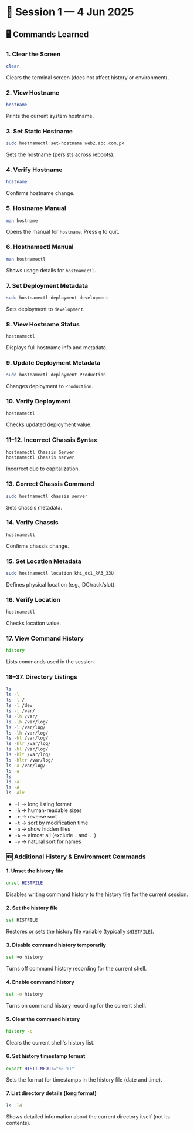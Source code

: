 # 📅 Session 1 — 4 Jun 2025

## 🖥️ Commands Learned

### 1. Clear the Screen

```bash
clear
```

Clears the terminal screen (does not affect history or environment).

### 2. View Hostname

```bash
hostname
```

Prints the current system hostname.

### 3. Set Static Hostname

```bash
sudo hostnamectl set-hostname web2.abc.com.pk
```

Sets the hostname (persists across reboots).

### 4. Verify Hostname

```bash
hostname
```

Confirms hostname change.

### 5. Hostname Manual

```bash
man hostname
```

Opens the manual for `hostname`. Press `q` to quit.

### 6. Hostnamectl Manual

```bash
man hostnamectl
```

Shows usage details for `hostnamectl`.

### 7. Set Deployment Metadata

```bash
sudo hostnamectl deployment development
```

Sets deployment to `development`.

### 8. View Hostname Status

```bash
hostnamectl
```

Displays full hostname info and metadata.

### 9. Update Deployment Metadata

```bash
sudo hostnamectl deployment Production
```

Changes deployment to `Production`.

### 10. Verify Deployment

```bash
hostnamectl
```

Checks updated deployment value.

### 11–12. Incorrect Chassis Syntax

```bash
hostnamectl Chassis Server
hostnamectl Chassis server
```

Incorrect due to capitalization.

### 13. Correct Chassis Command

```bash
sudo hostnamectl chassis server
```

Sets chassis metadata.

### 14. Verify Chassis

```bash
hostnamectl
```

Confirms chassis change.

### 15. Set Location Metadata

```bash
sudo hostnamectl location khi_dc1_RA3_33U
```

Defines physical location (e.g., DC/rack/slot).

### 16. Verify Location

```bash
hostnamectl
```

Checks location value.

### 17. View Command History

```bash
history
```

Lists commands used in the session.

### 18–37. Directory Listings

```bash
ls
ls -l
ls -l /
ls -l /dev
ls -l /var/
ls -lh /var/
ls -lh /var/log/
ls -l /var/log/
ls -lh /var/log/
ls -hl /var/log/
ls -hlr /var/log/
ls -hl /var/log/
ls -hlt /var/log/
ls -hltr /var/log/
ls -a /var/log/
ls -a
ls
ls -a
ls -A
ls -Alv
```

* `-l` → long listing format
* `-h` → human-readable sizes
* `-r` → reverse sort
* `-t` → sort by modification time
* `-a` → show hidden files
* `-A` → almost all (exclude `.` and `..`)
* `-v` → natural sort for names

### 🆕 Additional History & Environment Commands

#### 1. Unset the history file

```bash
unset HISTFILE
```
Disables writing command history to the history file for the current session.

#### 2. Set the history file

```bash
set HISTFILE
```
Restores or sets the history file variable (typically `$HISTFILE`).

#### 3. Disable command history temporarily

```bash
set +o history
```
Turns off command history recording for the current shell.

#### 4. Enable command history

```bash
set -o history
```
Turns on command history recording for the current shell.

#### 5. Clear the command history

```bash
history -c
```
Clears the current shell's history list.

#### 6. Set history timestamp format

```bash
export HISTTIMEOUT="%F %T"
```
Sets the format for timestamps in the history file (date and time).

#### 7. List directory details (long format)

```bash
ls -ld
```
Shows detailed information about the current directory itself (not its contents).

